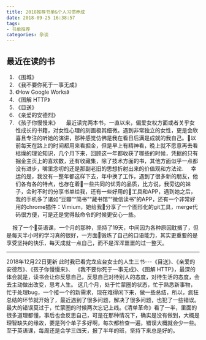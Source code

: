 ```yaml
---
title: 2018推荐书单&个人习惯养成
date: 2018-09-25 16:38:57
tags:
- 书单推荐
categories: 杂谈
---
```


<p hidden><!--more--></p>

## 最近在读的书 ##

1. 《围城》
2. 《我不要你死于一事无成》
3. 《How Google Works》
4. 《图解 HTTP》
5. 《目送》
6. 《亲爱的安德烈》
7. 《孩子你慢慢来》
&nbsp;&nbsp;&nbsp;&nbsp;最近读完两本书，一直以来，偏爱女权方面或者关乎女性成长的书籍，对女性心理的刻画极其细微。遇到非常独立的女性，更是会欣喜且专注的听她的演讲，那种感觉仿佛是我在看日后满是成就的我自己。以前每天在路上的时间都用来看掘金，但是早上有精神看，晚上就不愿意再去看枯燥的理论知识，几个月下来，回顾这一年都收获了哪些的时候，凭据的只有掘金主页上的喜欢数，还有收藏集，除了技术方面的书，其他方面似乎一点都没有进步，嘴里念叨的还是那副老旧的思想折射出来的价值观和方法论.
&nbsp;&nbsp;&nbsp;&nbsp;幸运的是，我没有一整年都这样下去，年中换了工作，遇到了很多新的朋友，他们各有各的特点，也存在着一些共同的优秀的品质，比方说，我旁边的妹子，会时不时的分享书单给我，还有一些好用的工具和APP，遇到她之后，我的手机多了诸如“豆瓣”“简书”“藏书馆”“微信读书”的APP，还有一个非常好用的chrome插件：Vimium，她给我分享了一个图形化的git工具，merge代码很方便，可是还是觉得敲命令的时候更安心一些。

&nbsp;&nbsp;&nbsp;&nbsp;报了一个英语课，一个月的那种，坚持了19天，中间因为各种原因耽搁了，但是每天半小时的学习真的很好，一方面锻炼了自己的口语能力，其实更重要的是享受坚持的快乐，每天成就一点自己，而不是浑浑噩噩的过一整天。

-------------------------
2018年12月22日更新
此时我已看完龙应台女士的人生三书---《目送》、《亲爱的安德烈》、《孩子你慢慢来》、 《我不要你死于一事无成》、《图解 HTTP》，最深的体会就是，读书会让你反思自己，反思自己对待别人的态度，对待生活的态度，会去主动做出改变，思考人生。
这几个月，处于忙蒙圈的状态，忙于熟悉新事物，忙于处理bug，一个接一个的新需求，现在难得闲下来，做一些总结，所以，疯狂总结的环节就开始了，最近遇到了很多问题，解决了很多问题，也犯了一些错误。最大的错误莫过于，忙蒙圈的时候两次忘记上线。《清单革命》看了一半，里面的很多道理都懂，事后也会反思自己，可是在那种情况下，确实是没有做到，大概是理智缺失的缘故，要是列个单子多好啊，每次都检查一遍，错误大概就会少一些。
至于英语课，每周还是会学三四天，报了半年的班，坚持下来总是好的。

